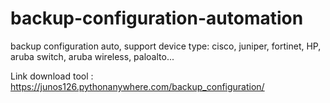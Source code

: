 # backup-configuration-automation
backup configuration auto, support device type: cisco, juniper, fortinet, HP, aruba switch, aruba wireless, paloalto...

Link download tool : https://junos126.pythonanywhere.com/backup_configuration/
